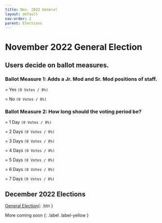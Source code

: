 ```yaml
---
title: Nov. 2022 General
layout: default
nav-order: 1
parent: Elections
---
```


# November 2022 General Election
## Users decide on ballot measures.
### **Ballot Measure 1:** Adds a Jr. Mod and Sr. Mod positions of staff.
= Yes `(0 Votes / 0%)`

= No `(0 Votes / 0%)`
### **Ballot Measure 2:** How long should the voting period be?
= 1 Day `(0 Votes / 0%)`

= 2 Days `(0 Votes / 0%)`

= 3 Days `(0 Votes / 0%)`

= 4 Days `(0 Votes / 0%)`

= 5 Days `(0 Votes / 0%)`

= 6 Days `(0 Votes / 0%)`

= 7 Days `(0 Votes / 0%)`

## December 2022 Elections

[General Election](elections/dec22gen.html){: .btn }

More coming soon
{: .label .label-yellow }